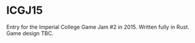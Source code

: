 # ICGJ15
Entry for the Imperial College Game Jam #2 in 2015. Written fully in Rust. Game design TBC.
